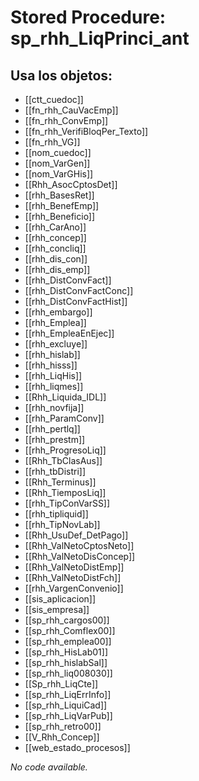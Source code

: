 # Stored Procedure: sp_rhh_LiqPrinci_ant

## Usa los objetos:
- [[ctt_cuedoc]]
- [[fn_rhh_CauVacEmp]]
- [[fn_rhh_ConvEmp]]
- [[fn_rhh_VerifiBloqPer_Texto]]
- [[fn_rhh_VG]]
- [[nom_cuedoc]]
- [[nom_VarGen]]
- [[nom_VarGHis]]
- [[Rhh_AsocCptosDet]]
- [[rhh_BasesRet]]
- [[rhh_BenefEmp]]
- [[rhh_Beneficio]]
- [[rhh_CarAno]]
- [[rhh_concep]]
- [[rhh_concliq]]
- [[rhh_dis_con]]
- [[rhh_dis_emp]]
- [[rhh_DistConvFact]]
- [[rhh_DistConvFactConc]]
- [[rhh_DistConvFactHist]]
- [[rhh_embargo]]
- [[rhh_Emplea]]
- [[rhh_EmpleaEnEjec]]
- [[rhh_excluye]]
- [[rhh_hislab]]
- [[rhh_hisss]]
- [[rhh_LiqHis]]
- [[rhh_liqmes]]
- [[Rhh_Liquida_IDL]]
- [[rhh_novfija]]
- [[rhh_ParamConv]]
- [[rhh_pertlq]]
- [[rhh_prestm]]
- [[rhh_ProgresoLiq]]
- [[Rhh_TbClasAus]]
- [[rhh_tbDistri]]
- [[Rhh_Terminus]]
- [[Rhh_TiemposLiq]]
- [[rhh_TipConVarSS]]
- [[rhh_tipliquid]]
- [[rhh_TipNovLab]]
- [[Rhh_UsuDef_DetPago]]
- [[Rhh_ValNetoCptosNeto]]
- [[Rhh_ValNetoDisConcep]]
- [[Rhh_ValNetoDistEmp]]
- [[Rhh_ValNetoDistFch]]
- [[rhh_VargenConvenio]]
- [[sis_aplicacion]]
- [[sis_empresa]]
- [[sp_rhh_cargos00]]
- [[sp_rhh_Comflex00]]
- [[sp_rhh_emplea00]]
- [[sp_rhh_HisLab01]]
- [[sp_rhh_hislabSal]]
- [[sp_rhh_liq008030]]
- [[Sp_rhh_LiqCte]]
- [[sp_rhh_LiqErrInfo]]
- [[sp_rhh_LiquiCad]]
- [[sp_rhh_LiqVarPub]]
- [[sp_rhh_retro00]]
- [[V_Rhh_Concep]]
- [[web_estado_procesos]]

*No code available.*
